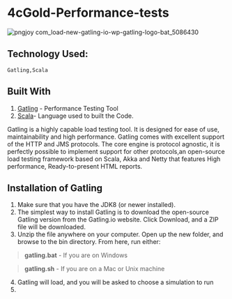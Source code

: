 # 4cGold-Performance-tests


![pngjoy com_load-new-gatling-io-wp-gatling-logo-bat_5086430](https://user-images.githubusercontent.com/79532994/117981296-c598f200-b32c-11eb-839f-dba407381100.png)

 ## Technology Used:
 ```
 Gatling,Scala
 
 ```
 ## Built With
 
 1. [Gatling](https://gatling.io/) - Performance Testing Tool
 2. [Scala](https://www.scala-lang.org/)- Language used to built the Code.

Gatling is a highly capable load testing tool. It is designed for ease of use, maintainability and high performance.
Gatling comes with excellent support of the HTTP and JMS protocols. The core engine is protocol agnostic, 
it is perfectly possible to implement support for other protocols,an open-source load testing framework based on Scala, Akka and Netty that features High performance, Ready-to-present HTML reports.

## Installation of Gatling 

1. Make sure that you have the JDK8 (or newer installed).
2. The simplest way to install Gatling is to download the open-source Gatling version from the Gatling.io website. Click Download, and a ZIP file will be downloaded.
3. Unzip the file anywhere on your computer. Open up the new folder, and browse to the bin directory. From here, run either:

 > **gatling.bat** - If you are on Windows
	
 >  **gatling.sh** - If you are on a Mac or Unix machine

4. Gatling will load, and you will be asked to choose a simulation to run
5. 
